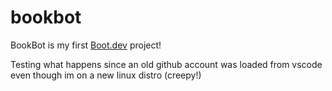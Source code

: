 # bookbot

BookBot is my first [Boot.dev](https://www.boot.dev) project!

Testing what happens since an old github account was loaded from vscode even though im on a new linux distro (creepy!)
